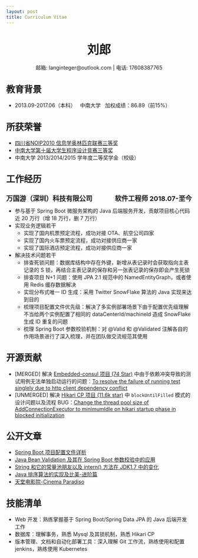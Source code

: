 ```yaml
---
layout: post
title: Curriculum Vitae
---
```


# <center><font size=6>刘郎</font></center>

<center>邮箱: langinteger@outlook.com | 电话: 17608387765</center>

## <font size=5>教育背景</font>

- 2013.09-2017.06（本科）&nbsp;&nbsp;&nbsp;中南大学&nbsp;&nbsp;&nbsp;加权成绩：86.89（前15%）

## <font size=5>所获荣誉</font>

- [四川省NOIP2010 信息学奥林匹克联赛三等奖](http://www.myjks.com/zhengcewenjian/suoneiwenjian/jianbao/2010-12-28/1852.html)
- [中南大学第十届大学生程序设计竞赛三等奖](http://tz.its.csu.edu.cn/Home/Release_TZTG_zd/415EAACD037445198C981C041613D4FA)
- 中南大学 2013/2014/2015 学年度二等奖学金（校级）

## <font size=5>工作经历</font>

### <font size=4><div><div style="float:left">万国游（深圳）科技有限公司</div><div style="float:right">软件工程师 2018.07-至今</div></div></font></br>

- 参与基于 Spring Boot 微服务架构的 Java 后端服务开发，贡献项目核心代码近 20 万行（增 18 万行，删 7 万行）
- 实现业务逻辑若干
  - 实现了国内机票预定流程，成功对接 OTA、航空公司四家
  - 实现了国内火车票预定流程，成功对接供应商一家
  - 实现了国际酒店预定流程，成功对接供应商一家
- 解决技术问题若干
  - 排查死锁问题：数据库结构中存在外键，新增从表记录时会获取指向主表记录的 S 锁，再结合主表记录的保存和另一张表记录的保存即会产生死锁
  - 排查项目 N+1 问题：使用 JPA 2.1 规范中的 NamedEntityGraph，或者使用 Redis 缓存数据解决
  - 实现分布式唯一 ID 生成：采用 Twitter SnowFlake 算法的 Java 实现来达到目的
  - 梳理项目配置文件优先级：解决了多实例部署场景下由于配置优先级理解不当给两个实例配置了相同的 dataCenterId/machineId 造成 SnowFlake 生成 ID 重复的问题
  - 梳理 Spring Boot 参数校验机制：对 @Valid 和 @Validated 注解各自的作用场景进行了深入梳理，并在团队做交流规范其使用

##  <font size=5>开源贡献</font>

- [MERGED] 解决 [Embedded-consul 项目 (74 Star)](https://github.com/pszymczyk/embedded-consul) 中由于依赖冲突导致的测试用例无法单独启动运行的问题：[To resolve the failure of running test singlely due to http client dependency conflict ](https://github.com/pszymczyk/embedded-consul/pull/93)
- [UNMERGED] 解决 [Hikari CP 项目 (11.6k star)](https://github.com/brettwooldridge/HikariCP) 中 `blockUntilFilled` 模式的设计问题以及流程 BUG：[Change the thread pool size of AddConnectionExecutor to minimumIdle on hikari startup phase in blocked initialization](https://github.com/brettwooldridge/HikariCP/pull/1405)

## <font size=5>公开文章</font>

- [Spring Boot 项目配置文件详析](https://langinteger.github.io/2019/05/30/centralized-configuration/)
- [Java Bean Validation 及其在 Spring Boot 参数校验中的应用](https://langinteger.github.io/2019/09/13/java-bean-validation/)
- [String 和它的常量池朋友以及 intern() 方法在 JDK1.7 中的变化](https://langinteger.github.io/2018/04/19/java-String-pool/)
- [Java 排序算法的实现及比美-进阶篇](https://langinteger.github.io/2018/04/08/java-sort-algrithm2/)
- [天堂电影院-Cinema Paradiso](https://langinteger.github.io/2018/04/11/movie-cinema-paradiso/)

## <font size=5>技能清单</font>

- Web 开发：熟练掌握基于 Spring Boot/Spring Data JPA 的 Java 后端开发工作
- 数据库：理解事务，熟悉 Mysql 及其锁机制，熟悉 Hikari CP
- 版本管理、文档和自动化部署工具：深入理解 Git 工作流，熟练使用和配置 jenkins，熟练使用 Kubernetes
